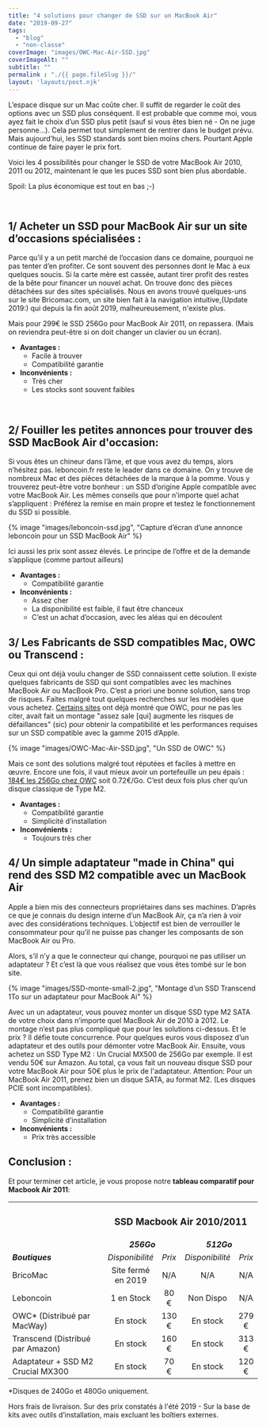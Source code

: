 ```yaml
---
title: "4 solutions pour changer de SSD sur un MacBook Air"
date: "2019-09-27"
tags:  
  - "blog"
  - "non-classe"
coverImage: "images/OWC-Mac-Air-SSD.jpg"
coverImageAlt: ""
subtitle: ""
permalink : "./{{ page.fileSlug }}/"
layout: 'layouts/post.njk'
---
```


L’espace disque sur un Mac coûte cher. Il suffit de regarder le coût des options avec un SSD plus conséquent. Il est probable que comme moi, vous ayez fait le choix d’un SSD plus petit (sauf si vous êtes bien né - On ne juge personne...). Cela permet tout simplement de rentrer dans le budget prévu. Mais aujourd’hui, les SSD standards sont bien moins chers. Pourtant Apple continue de faire payer le prix fort.

Voici les 4 possibilités pour changer le SSD de votre MacBook Air 2010, 2011 ou 2012, maintenant le que les puces SSD sont bien plus abordable.

Spoil: La plus économique est tout en bas ;-)

 

## 1/ Acheter un SSD pour MacBook Air sur un site d’occasions spécialisées :

Parce qu’il y a un petit marché de l’occasion dans ce domaine, pourquoi ne pas tenter d’en profiter. Ce sont souvent des personnes dont le Mac à eux quelques soucis. Si la carte mère est cassée, autant tirer profit des restes de la bête pour financer un nouvel achat. On trouve donc des pièces détachées sur des sites spécialisés. Nous en avons trouvé quelques-uns sur le site Bricomac.com, un site bien fait à la navigation intuitive,(Update 2019:) qui depuis la fin août 2019, malheureusement, n'existe plus.

Mais pour 299€ le SSD 256Go pour MacBook Air 2011, on repassera. (Mais on reviendra peut-être si on doit changer un clavier ou un écran).

- **Avantages :**
    - Facile à trouver
    - Compatibilité garantie
- **Inconvénients :**
    - Très cher
    - Les stocks sont souvent faibles

 

## 2/ Fouiller les petites annonces pour trouver des SSD MacBook Air d'occasion:

Si vous êtes un chineur dans l’âme, et que vous avez du temps, alors n’hésitez pas. leboncoin.fr reste le leader dans ce domaine. On y trouve de nombreux Mac et des pièces détachées de la marque à la pomme. Vous y trouverez peut-être votre bonheur : un SSD d’origine Apple compatible avec votre MacBook Air. Les mêmes conseils que pour n’importe quel achat s’appliquent : Préférez la remise en main propre et testez le fonctionnement du SSD si possible.

{% image "images/leboncoin-ssd.jpg", "Capture d’écran d’une annonce leboncoin pour un SSD MacBook Air" %}

Ici aussi les prix sont assez élevés. Le principe de l’offre et de la demande s’applique (comme partout ailleurs)

- **Avantages :**
    - Compatibilité garantie
- **Inconvénients :**
    - Assez cher
    - La disponibilité est faible, il faut être chanceux
    - C’est un achat d’occasion, avec les aléas qui en découlent

## 3/ Les Fabricants de SSD compatibles Mac, OWC ou Transcend :

Ceux qui ont déjà voulu changer de SSD connaissent cette solution. Il existe quelques fabricants de SSD qui sont compatibles avec les machines MacBook Air ou MacBook Pro. C’est a priori une bonne solution, sans trop de risques. Faites malgré tout quelques recherches sur les modèles que vous achetez. [Certains sites](http://www.journaldulapin.com/2016/03/09/owc-bricole-pour-les-macbook-airpro-avec-des-ssd-pcie/) ont déjà montré que OWC, pour ne pas les citer, avait fait un montage "assez sale \[qui\] augmente les risques de défaillances" (sic) pour obtenir la compatibilité et les performances requises sur un SSD compatible avec la gamme 2015 d’Apple.

{% image "images/OWC-Mac-Air-SSD.jpg", "Un SSD de OWC" %}

Mais ce sont des solutions malgré tout réputées et faciles à mettre en œuvre. Encore une fois, il vaut mieux avoir un portefeuille un peu épais : [184€ les 256Go chez OWC](http://www.macway.com/fr/product/26321/owc-barrette-ssd-mercury-aura-pro-6g-240-go-macbook-air-20102011.html) soit 0.72€/Go. C’est deux fois plus cher qu’un disque classique de Type M2.

- **Avantages :**
    - Compatibilité garantie
    - Simplicité d’installation
- **Inconvénients :**
    - Toujours très cher

## 4/ Un simple adaptateur "made in China" qui rend des SSD M2 compatible avec un MacBook Air

Apple a bien mis des connecteurs propriétaires dans ses machines. D’après ce que je connais du design interne d’un MacBook Air, ça n’a rien à voir avec des considérations techniques. L’objectif est bien de verrouiller le consommateur pour qu’il ne puisse pas changer les composants de son MacBook Air ou Pro.

Alors, s’il n’y a que le connecteur qui change, pourquoi ne pas utiliser un adaptateur ? Et c’est là que vous réalisez que vous êtes tombé sur le bon site.

{% image "images/SSD-monte-small-2.jpg", "Montage d’un SSD Transcend 1To sur un adaptateur pour MacBook Ai" %}

Avec un un adaptateur, vous pouvez monter un disque SSD type M2 SATA de votre choix dans n’importe quel MacBook Air de 2010 à 2012. Le montage n’est pas plus compliqué que pour les solutions ci-dessus. Et le prix ? Il défie toute concurrence. Pour quelques euros vous disposez d’un adaptateur et des outils pour démonter votre MacBook Air. Ensuite, vous achetez un SSD Type M2 : Un Crucial MX500 de 256Go par exemple. Il est vendu 50€ sur Amazon. Au total, ça vous fait un nouveau disque SSD pour votre MacBook Air pour 50€ plus le prix de l'adaptateur. Attention: Pour un MacBook Air 2011, prenez bien un disque SATA, au format M2. (Les disques PCIE sont incompatibles).

- **Avantages :**
    - Compatibilité garantie
    - Simplicité d’installation
- **Inconvénients :**
    - Prix très accessible

## Conclusion :

Et pour terminer cet article, je vous propose notre **tableau comparatif pour Macbook Air 2011**:

<table width="805"><tbody><tr><td width="244"></td><td style="text-align: center;" colspan="4" width="561"><h3><strong>SSD Macbook Air 2010/2011</strong></h3></td></tr><tr><td style="text-align: center;"></td><td style="text-align: center;" colspan="2"><em><strong>256Go</strong></em></td><td style="text-align: center;" colspan="2"><strong><em>512Go</em></strong></td></tr><tr><td><em><strong>Boutiques</strong></em></td><td style="text-align: center;"><em>Disponibilité</em></td><td style="text-align: center;"><em>Prix</em></td><td style="text-align: center;"><em>Disponibilité</em></td><td style="text-align: center;"><em>Prix</em></td></tr><tr><td>BricoMac</td><td style="text-align: center;">Site fermé en 2019</td><td style="text-align: center;">N/A</td><td style="text-align: center;">N/A</td><td style="text-align: center;">N/A</td></tr><tr><td>Leboncoin</td><td style="text-align: center;">1 en Stock</td><td style="text-align: center;">80 €</td><td style="text-align: center;">Non Dispo</td><td style="text-align: center;">N/A</td></tr><tr><td>OWC* (Distribué par MacWay)</td><td style="text-align: center;">En stock</td><td style="text-align: center;">130 €</td><td style="text-align: center;">En stock</td><td style="text-align: center;">279 €</td></tr><tr><td>Transcend (Distribué par Amazon)</td><td style="text-align: center;">En stock</td><td style="text-align: center;">160 €</td><td style="text-align: center;">En stock</td><td style="text-align: center;">313 €</td></tr><tr><td>Adaptateur + SSD M2 Crucial MX300</td><td style="text-align: center;">En stock</td><td style="text-align: center;">70 €</td><td style="text-align: center;">En stock</td><td style="text-align: center;">120 €</td></tr></tbody></table>

\*Disques de 240Go et 480Go uniquement.

Hors frais de livraison. Sur des prix constatés à l'été 2019 - Sur la base de kits avec outils d’installation, mais excluant les boîtiers externes.
